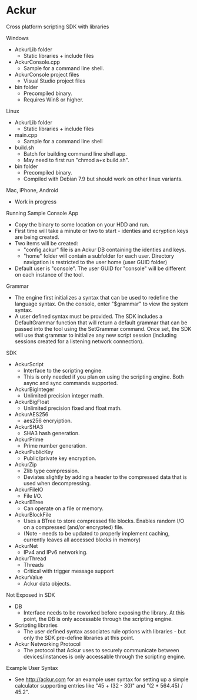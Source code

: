 # Ackur
Cross platform scripting SDK with libraries

Windows
- AckurLib folder
   - Static libraries + include files
- AckurConsole.cpp
   - Sample for a command line shell.
- AckurConsole project files
   - Visual Studio project files
- bin folder
   - Precompiled binary.
   - Requires Win8 or higher.

Linux
- AckurLib folder
   - Static libraries + include files
- main.cpp
   - Sample for a command line shell
- build.sh
   - Batch for building command line shell app. 
   - May need to first run "chmod a+x build.sh".
- bin folder
   - Precompiled binary.
   - Compiled with Debian 7.9 but should work on other linux variants.

Mac, iPhone, Android
- Work in progress

Running Sample Console App
- Copy the binary to some location on your HDD and run.
- First time will take a minute or two to start - identies and ecryption keys are being created.
- Two items will be created:
    * "config.ackur" file is an Ackur DB containing the identies and keys. 
    * "home" folder will contain a subfolder for each user. Directory navigation is restricted to the user home (user GUID folder)
- Default user is "console". The user GUID for "console" will be different on each instance of the tool.

Grammar
- The engine first initializes a syntax that can be used to redefine the language syntax. On the console, enter "$grammar" to view the system syntax.
- A user defined syntax must be provided. The SDK includes a DefaultGrammar function that will return a default grammar that can be passed into the tool using the SetGrammar command. Once set, the SDK will use that grammar to initialize any new script session (including sessions created for a listening network connection). 

SDK
- AckurScript
   - Interface to the scripting engine.
   - This is only needed if you plan on using the scripting engine. Both async and sync commands supported.
- AckurBigInteger
   - Unlimited precision integer math.
- AckurBigFloat
   - Unlimited precision fixed and float math. 
- AckurAES256
   - aes256 encryiption.
- AckurSHA3
   - SHA3 hash generation.
- AckurPrime
   - Prime number generation.
- AckurPublicKey
   - Public/private key encryption.
- AckurZip
   - Zlib type compression. 
   - Deviates slightly by adding a header to the compressed data that is used when decompressing.
- AckurFileIO
   - File I/O. 
- AckurBTree
   - Can operate on a file or memory.
- AckurBlockFile
   - Uses a BTree to store compressed file blocks. Enables random I/O on a compressed (and/or encrypted) file.
   - (Note - needs to be updated to properly implement caching, currently leaves all accessed blocks in memory)
- AckurNet
   - IPv4 and IPv6 networking.
- AckurThread
   - Threads
   - Critical with trigger message support
- AckurValue
   - Ackur data objects.

Not Exposed in SDK
- DB
   - Interface needs to be reworked before exposing the library. At this point, the DB is only accessable through the scripting engine.
- Scripting libraries
   - The user defined syntax associates rule options with libraries - but only the SDK pre-define libraries at this point.
- Ackur Networking Protocol
   - The protocol that Ackur uses to securely communicate between devices/instances is only accessable through the scripting engine.

Example User Syntax
- See http://ackur.com for an example user syntax for setting up a simple calculator supporting entries like "45 + (32 - 30)" and "(2 * 564.45) / 45.2".
